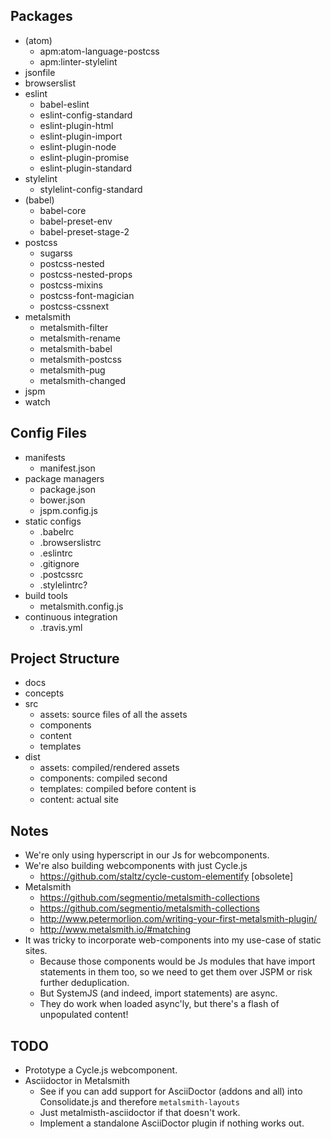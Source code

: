 ## Packages

- (atom)
  - apm:atom-language-postcss
  - apm:linter-stylelint
- jsonfile
- browserslist
- eslint
  - babel-eslint
  - eslint-config-standard
  - eslint-plugin-html
  - eslint-plugin-import
  - eslint-plugin-node
  - eslint-plugin-promise
  - eslint-plugin-standard
- stylelint
  - stylelint-config-standard
- (babel)
  - babel-core
  - babel-preset-env
  - babel-preset-stage-2
- postcss
  - sugarss
  - postcss-nested
  - postcss-nested-props
  - postcss-mixins
  - postcss-font-magician
  - postcss-cssnext
- metalsmith
  - metalsmith-filter
  - metalsmith-rename
  - metalsmith-babel
  - metalsmith-postcss
  - metalsmith-pug
  - metalsmith-changed
- jspm
- watch

## Config Files

- manifests
  - manifest.json
- package managers
  - package.json
  - bower.json
  - jspm.config.js
- static configs
  - .babelrc
  - .browserslistrc
  - .eslintrc
  - .gitignore
  - .postcssrc
  - .stylelintrc?
- build tools
  - metalsmith.config.js
- continuous integration
  - .travis.yml

## Project Structure

- docs
- concepts
- src
  - assets: source files of all the assets
  - components
  - content
  - templates
- dist
  - assets: compiled/rendered assets
  - components: compiled second
  - templates: compiled before content is
  - content: actual site

## Notes

- We're only using hyperscript in our Js for webcomponents.
- We're also building webcomponents with just Cycle.js
  - https://github.com/staltz/cycle-custom-elementify [obsolete]
- Metalsmith
  - https://github.com/segmentio/metalsmith-collections
  - https://github.com/segmentio/metalsmith-collections
  - http://www.petermorlion.com/writing-your-first-metalsmith-plugin/
  - http://www.metalsmith.io/#matching
- It was tricky to incorporate web-components into my use-case of static sites.
  - Because those components would be Js modules that have import statements in them too, so we need to get them over JSPM or risk further deduplication.
  - But SystemJS (and indeed, import statements) are async.
  - They do work when loaded async'ly, but there's a flash of unpopulated content!

## TODO

- Prototype a Cycle.js webcomponent.
- Asciidoctor in Metalsmith
  - See if you can add support for AsciiDoctor (addons and all) into Consolidate.js and therefore `metalsmith-layouts`
  - Just metalmisth-asciidoctor if that doesn't work.
  - Implement a standalone AsciiDoctor plugin if nothing works out.
